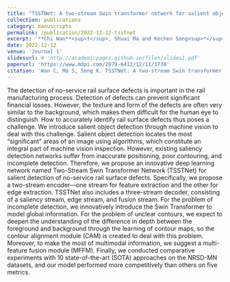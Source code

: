 ```yaml
---
title: "TSSTNet: A two-stream Swin transformer network for salient object detection of no-service rail surface defects"
collection: publications
category: manuscripts
permalink: /publication/2022-12-12-tsstnet
excerpt: '**Chi Wan**<sup>†</sup>, Shuai Ma and Kechen Song<sup>*</sup>'
date: 2022-12-12
venue: 'Journal 1'
slidesurl: # 'http://academicpages.github.io/files/slides1.pdf'
paperurl: 'https://www.mdpi.com/2079-6412/12/11/1730'
citation: 'Wan C, Ma S, Song K. TSSTNet: A two-stream Swin transformer network for salient object detection of no-service rail surface defects[J]. Coatings, 2022, 12(11): 1730.'
---
```


The detection of no-service rail surface defects is important in the rail manufacturing process. Detection of defects can prevent significant financial losses. However, the texture and form of the defects are often very similar to the background, which makes them difficult for the human eye to distinguish. How to accurately identify rail surface defects thus poses a challenge. We introduce salient object detection through machine vision to deal with this challenge. Salient object detection locates the most “significant” areas of an image using algorithms, which constitute an integral part of machine vision inspection. However, existing saliency detection networks suffer from inaccurate positioning, poor contouring, and incomplete detection. Therefore, we propose an innovative deep learning network named Two-Stream Swin Transformer Network (TSSTNet) for salient detection of no-service rail surface defects. Specifically, we propose a two-stream encoder—one stream for feature extraction and the other for edge extraction. TSSTNet also includes a three-stream decoder, consisting of a saliency stream, edge stream, and fusion stream. For the problem of incomplete detection, we innovatively introduce the Swin Transformer to model global information. For the problem of unclear contours, we expect to deepen the understanding of the difference in depth between the foreground and background through the learning of contour maps, so the contour alignment module (CAM) is created to deal with this problem. Moreover, to make the most of multimodal information, we suggest a multi-feature fusion module (MFFM). Finally, we conducted comparative experiments with 10 state-of-the-art (SOTA) approaches on the NRSD-MN datasets, and our model performed more competitively than others on five metrics.